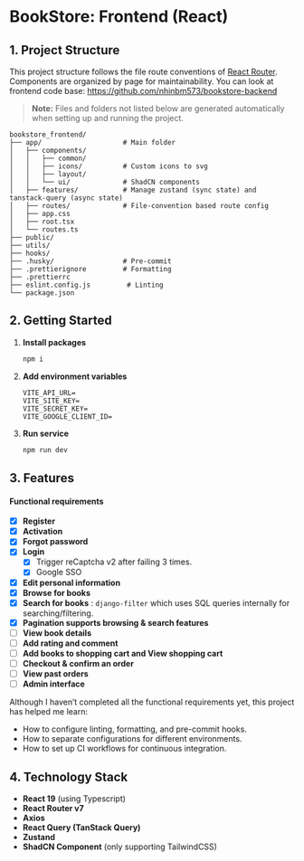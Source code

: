 # BookStore: Frontend (React)

## 1. Project Structure

This project structure follows the file route conventions of [React Router](https://reactrouter.com/how-to/file-route-conventions). Components are organized by page for maintainability. You can look at frontend code base: https://github.com/nhinbm573/bookstore-backend

> **Note:**
> Files and folders not listed below are generated automatically when setting up and running the project.

```
bookstore_frontend/
├── app/                    # Main folder
│   ├── components/
│   │   ├── common/
│   │   ├── icons/          # Custom icons to svg
│   │   ├── layout/
│   │   └── ui/             # ShadCN components
│   ├── features/           # Manage zustand (sync state) and tanstack-query (async state)
│   ├── routes/             # File-convention based route config
│   ├── app.css
│   ├── root.tsx
│   └── routes.ts
├── public/
├── utils/
├── hooks/
├── .husky/                 # Pre-commit
├── .prettierignore         # Formatting
├── .prettierrc
├── eslint.config.js         # Linting
└── package.json
```

## 2. Getting Started

1. **Install packages**

   ```bash
   npm i
   ```

2. **Add environment variables**

   ```commandline
   VITE_API_URL=
   VITE_SITE_KEY=
   VITE_SECRET_KEY=
   VITE_GOOGLE_CLIENT_ID=
   ```

3. **Run service**

   ```bash
   npm run dev
   ```

## 3. Features

#### Functional requirements

- [x] **Register**
- [x] **Activation**
- [x] **Forgot password**
- [x] **Login**
  - [x] Trigger reCaptcha v2 after failing 3 times.
  - [x] Google SSO
- [x] **Edit personal information**
- [x] **Browse for books**
- [x] **Search for books** : `django-filter` which uses SQL queries internally for searching/filtering.
- [x] **Pagination supports browsing & search features**
- [ ] **View book details**
- [ ] **Add rating and comment**
- [ ] **Add books to shopping cart and View shopping cart**
- [ ] **Checkout & confirm an order**
- [ ] **View past orders**
- [ ] **Admin interface**

Although I haven’t completed all the functional requirements yet, this project has helped me learn:

- How to configure linting, formatting, and pre-commit hooks.
- How to separate configurations for different environments.
- How to set up CI workflows for continuous integration.

## 4. Technology Stack

- **React 19** (using Typescript)
- **React Router v7**
- **Axios**
- **React Query (TanStack Query)**
- **Zustand**
- **ShadCN Component** (only supporting TailwindCSS)
